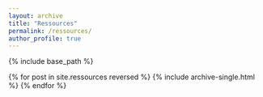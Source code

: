 ```yaml
---
layout: archive
title: "Ressources"
permalink: /ressources/
author_profile: true
---
```



{% include base_path %}

{% for post in site.ressources reversed %}
  {% include archive-single.html %}
{% endfor %}
